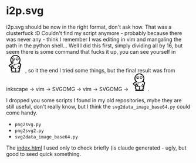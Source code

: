 # i2p.svg

i2p.svg should be now in the right format, don't ask how. That was a clusterfuck :D
Couldn't find my script anymore - probably because there was never any - think I remember
I was editing in vim and mangaling the path in the python shell... Well I did this first,
simply dividing all by 16, but seem there is some command that fucks it up, you can see
yourself in ![i2p-scaled.svg](i2p-scaled.svg) , so it the end I tried some things, but the final
result was from inkscape -> vim -> SVGOMG -> vim -> SVGOMG -> ![i2p.svg](i2p.svg).

I dropped you some scripts I found in my old repositories, mybe they are still useful, don't
really know, but I think the `svg2data_image_base64.py` could come handy.
- `png2svg.py`
- `png2svg2.py`
- `svg2data_image_base64.py`

The [index.html](index.html) I used only to check briefly (is claude generated - ugly, but good
to seed quick something.
